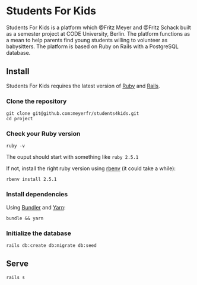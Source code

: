# Students For Kids
Students For Kids is a platform which @Fritz Meyer and @Fritz Schack built as a semester project at CODE University, Berlin. The platform functions as a mean to help parents find young students willing to volunteer as babysitters. The platform is based on Ruby on Rails with a PostgreSQL database.

## Install
Students For Kids requires the latest version of [Ruby](https://www.ruby-lang.org/en/) and [Rails](https://rubyonrails.org/).

### Clone the repository

```shell
git clone git@github.com:meyerfr/students4kids.git
cd project
```

### Check your Ruby version

```shell
ruby -v
```

The ouput should start with something like `ruby 2.5.1`

If not, install the right ruby version using [rbenv](https://github.com/rbenv/rbenv) (it could take a while):

```shell
rbenv install 2.5.1
```

### Install dependencies

Using [Bundler](https://github.com/bundler/bundler) and [Yarn](https://github.com/yarnpkg/yarn):

```shell
bundle && yarn
```

### Initialize the database

```shell
rails db:create db:migrate db:seed
```

## Serve

```shell
rails s
```
